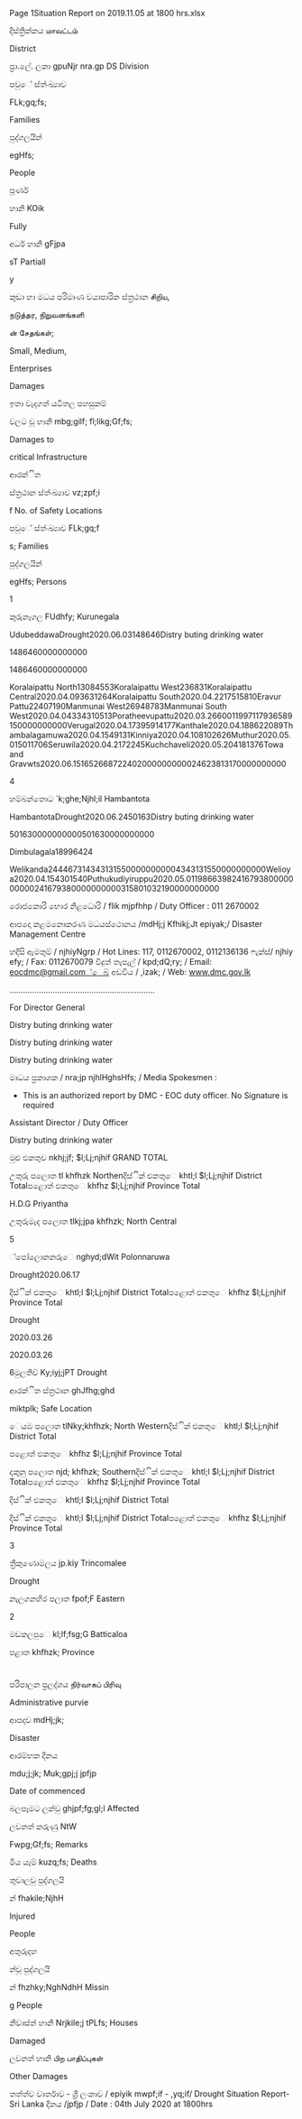 Page 1Situation Report on 2019.11.05 at 1800 hrs.xlsx

දිස්ත්‍රික්කය மாவட்டம்

District

ප්‍රා.ලේ. ලකා gpuNjr nra.gp DS Division

පවුේ ස්ත්‍ංඛ්‍යාව

FLk;gq;fs;

Families

පුද්ගලයින්

egHfs;

People

පූර්ණ

හානි KOik

Fully

අර්ධ හානි gFjpa

sT Partiall

y

කුඩා හා මධය පරිමාණ වයාපාරික ස්ත්‍රථාන சிறிய,

நடுத்தர, நிறுவனங்களி

ன் சேதங்கள்;

Small, Medium,

Enterprises

Damages

ඉතා වැදගත් යටිතල පහසුකම්

වලට වූ හානි mbg;gilf; fl;likg;Gf;fs;

Damages to

critical Infrastructure

ආරක්ිත

ස්ත්‍රථාන ස්ත්‍ංඛ්‍යාව vz;zpf;i

f No. of Safety Locations

පවුේ ස්ත්‍ංඛ්‍යාව FLk;gq;f

s; Families

පුද්ගලයින්

egHfs; Persons

1

කුරුනෑගල FUdhfy; Kurunegala

UdubeddawaDrought2020.06.03148646Distry buting drinking water

1486460000000000

1486460000000000

Koralaipattu North13084553Koralaipattu West236831Koralaipattu Central2020.04.093631264Koralaipattu South2020.04.2217515810Eravur Pattu22407190Manmunai West26948783Manmunai South West2020.04.04334310513Poratheevupattu2020.03.2660011997117936589150000000000Verugal2020.04.17395914177Kanthale2020.04.188622089Thambalagamuwa2020.04.1549131Kinniya2020.04.108102626Muthur2020.05.015011706Seruwila2020.04.2172245Kuchchaveli2020.05.204181376Towa and Gravwts2020.06.151652668722402000000000024623813170000000000

4

හම්බන්තොට `k;ghe;Njhl;il Hambantota

HambantotaDrought2020.06.2450163Distry buting drinking water

501630000000000501630000000000

Dimbulagala18996424

Welikanda2444673143431315500000000004343131550000000000Welioya2020.04.154301540Puthukudiyiruppu2020.05.0119866398241679380000000000241679380000000000315801032190000000000

රොජකොරි භොර නිළධොරි / flik mjpfhhp / Duty Officer : 011 2670002

ආපදො කළමනොකරණ මධයස්ථොනය /mdHj;j Kfhikj;Jt epiyak;/ Disaster Management Centre

හදිසි ඇමතුම් / njhiyNgrp / Hot Lines: 117, 0112670002, 0112136136 ෆැක්ස්/ njhiy efy; / Fax: 0112670079 විදුත් තැපැල් / kpd;dQ;ry; / Email: eocdmc@gmail.com්ෙබ් අඩවිය / ,izak; / Web: www.dmc.gov.lk

……………………………………………………….

For Director General

Distry buting drinking water

Distry buting drinking water

Distry buting drinking water

මාධය ප්‍රකාශක / nra;jp njhlHghsHfs; / Media Spokesmen :

* This is an authorized report by DMC - EOC duty officer. No Signature is required

Assistant Director / Duty Officer

Distry buting drinking water

මුළු එකතුව nkhj;jf; $l;Lj;njhif GRAND TOTAL

උතුරු පලොත tl khfhzk Northenදිස්ික් එකතුෙ khtl;l $l;Lj;njhif District Totalපළොත් ඵකතුෙ khfhz $l;Lj;njhif Province Total

H.D.G Priyantha

උතුරුමැද පලොත tlkj;jpa khfhzk; North Central

5

්පෝලොනනරුෙ nghyd;dWit Polonnaruwa

Drought2020.06.17

දිස්ික් එකතුෙ khtl;l $l;Lj;njhif District Totalපළොත් ඵකතුෙ khfhz $l;Lj;njhif Province Total

Drought

2020.03.26

2020.03.26

6මුලතිව් Ky;iyj;jPT Drought

ආරක්ිත ස්ත්‍රථාන ghJfhg;ghd

miktplk; Safe Location

ෙයඹ පලොත tlNky;khfhzk; North Westernදිස්ික් එකතුෙ khtl;l $l;Lj;njhif District Total

පළොත් ඵකතුෙ khfhz $l;Lj;njhif Province Total

දකුනු පලොත njd; khfhzk; Southernදිස්ික් එකතුෙ khtl;l $l;Lj;njhif District Totalපළොත් ඵකතුෙ khfhz $l;Lj;njhif Province Total

දිස්ික් එකතුෙ khtl;l $l;Lj;njhif District Total

දිස්ික් එකතුෙ khtl;l $l;Lj;njhif District Totalපළොත් ඵකතුෙ khfhz $l;Lj;njhif Province Total

3

ත්‍රීකුණොමලය jp.kiy Trincomalee

Drought

නැලගනහිර පලාත fpof;F Eastern

2

මඩකලපුෙ kl;lf;fsg;G Batticaloa

පළාත khfhzk; Province

#

පරිපාලන ප්‍රලද්ශය நிர்வாகப் பிரிவு

Administrative purvie

ආපදාව mdHj;jk;

Disaster

ආරම්භක දිනය

mdu;j;jk; Muk;gpj;j jpfjp

Date of commenced

බලපෑමට ලක්වු ghjpf;fg;gl;l Affected

ලවනත් කරුණු NtW

Fwpg;Gf;fs; Remarks

මිය යෑම් kuzq;fs; Deaths

තුවාලවු පුද්ගලයි

න් fhakile;NjhH

Injured

People

අතුරුදහ

න්වූ පුද්ගලයි

න් fhzhky;NghNdhH Missin

g People

නිවාස්ත්‍ හානි Nrjkile;j tPLfs; Houses

Damaged

ලවනත් හානි பிற பாதிப்புகள்

Other Damages

තත්ත්ව වාර්තාව - ශ්‍රී ලංකාව / epiyik mwpf;if - ,yq;if/ Drought Situation Report- Sri Lanka දිනය /jpfjp / Date : 04th July 2020 at 1800hrs